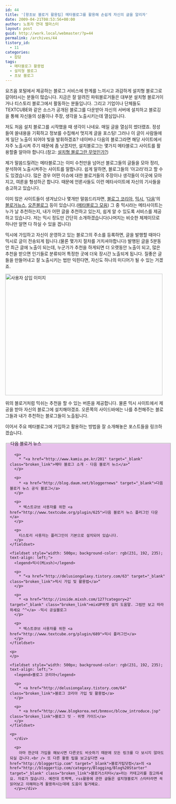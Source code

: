 ```yaml
---
id: 44
title: '[왕초보 블로거 활용팁] 메타블로그를 활용해 손쉽게 자신의 글을 알리자'
date: 2009-04-21T08:53:56+00:00
author: 노동자 연대 웹마스터
layout: post
guid: http://work.local/webmaster/?p=44
permalink: /archives/44
tistory_id:
  - 11
categories:
  - 잡담
tags:
  - 메타블로그 활용법
  - 설치형 블로그
  - 초보 블로그
---
```

<div style="font-size: 14px;">
  요즈음 포털에서 제공하는 블로그 서비스에 한계를 느끼시고 과감하게 설치형 블로그로 갈아타시는 분들이 많습니다. 지금은 잘 알려진 파워블로거들은 대부분 설치형 블로거이거나 티스토리 블로그에서 활동하는 분들입니다. 그리고 기업이나 단체들도 TEXTCUBE와 같은 소스가 공개된 블로그를 다운받아 자신의 서버에 설치하고 블로깅을 통해 자신들의 상품이나 주장, 생각을 노출시키는데 열심입니다.</p> 
  
  <p>
    저도 처음 설치 블로그를 시작했을 때 생각이 나네요. 매일 글을 열심히 썼더랬죠. 정성들여 쓸내용을 기획하고 정보를 수집해서 멋지게 글을 포스팅! 그러나 이 글이 사람들에게 일단 노출이 되어야 빛을 발휘하겠죠? 네이버나 다음의 블로그라면 해당 사이트에서 자주 노출시켜 주기 때문에 좀 낫겠지만, 설치블로그는 몇가지 메타블로그 사이트를 활용할줄 알아야 합니다.(참고: <a href="http://blog.tnccompany.com/117" target="_blank">설치형 블로그란 무엇인가?</a>)
  </p>
  
  <p>
    제가 말씀드릴려는 메타블로그는 이미 수천만을 넘어선 블로그들의 글들을 모아 정리, 분석하여 노출시켜주는 사이트를 말합니다. 쉽게 말하면, 블로그들의 ‘아고라’라고 할 수도 있겠습니다. 많은 경우 어떤 이슈에 대한 블로거들의 주장이나 생각들이 이곳에 모아지고, 여론을 형성하곤 합니다. 때문에 언론사들도 이런 메타사이트에 자신의 기사들을 송고하고 있습니다.
  </p>
  
  <p>
    이미 많은 사이트들이 생겨났으나 몇개만 말씀드리자면, <a href="http://www.blogkorea.net/" target="_blank">블로그 코리아</a>, <a href="http://mixsh.com" target="_blank">믹시</a>, ‘<a href="www.daum.net" target="_blank" class="broken_link">다음</a>‘의 <a href="http://bloggernews.media.daum.net" target="_blank" class="broken_link">블로거뉴스</a>, <a href="www.openblog.com" target="_blank" class="broken_link">오픈블로그</a> 등이 있습니다.(<a href="http://bloggertip.com/2390" target="_blank">메타블로그 모음</a>) 그 중 믹시라는 메타사이트는 누가 날 추천하는지, 내가 어떤 글을 추천하고 있는지, 쉽게 알 수 있도록 서비스를 제공하고 있습니다. 저는 믹시 정도만 간단히 소개하겠습니다(나머지는 비슷한 체제이므로 하나만 알면 다 하실 수 있을 겝니다)
  </p>
  
  <p>
    믹시에 가입하고 자신이 운영하고 있는 블로그의 주소를 등록하면, 글을 발행할 때마다 믹시로 글이 전송되게 됩니다.(물론 몇가지 절차를 거치셔야합니다) 발행된 글을 5분동안 최근 글에 노출이 되는데, 누군가가 추천을 하게되면 더 오랫동안 노출이 되고, 많은 추천을 받으면 인기들로 분류되어 특정한 곳에 더욱 장시간 노출되게 됩니다. 질좋은 글들을 만들어내고 잘 노출시키는 법만 익힌다면, 자신도 하나의 미디어가 될 수 있는 거겠죠.
  </p>
  
  <p>
    <img src="http://work.local/webmaster/wp-content/uploads/1/cfile29.uf.13611D4A4D0846F72F5672.jpg" class="aligncenter" width="500" height="385" alt="사용자 삽입 이미지" />
  </p>
  
  <p>
    위의 블로거처럼 믹쉬는 추천을 할 수 있는 버튼을 제공합니다. 물론 믹시 사이트에서 제공을 받아 자신의 블로그에 설치해야겠죠. 오른쪽의 사이드바에는 나를 추천해주는 블로그들과 내가 추천하는 블로그들이 노출됩니다.
  </p>
  
  <p>
    이어서 주요 메타블로그에 가입하고 활용하는 방법을 잘 소개해놓은 포스트들을 링크하겠습니다.<br />
  </p>
  
  <div align="center">
    <fieldset style="width: 500px; background-color: rgb(231, 192, 235); text-align: left;">
      <legend>다음 블로거 뉴스</legend> 
      
      <p>
        * “<a href="http://www.kamiu.pe.kr/201" target="_blank" class="broken_link">메타 블로그 소개 - 다음 블로거 뉴스</a>“
      </p>
      
      <p>
        * <a href="http://blog.daum.net/bloggernews" target="_blank">다음 블로거 뉴스 공식 블로그</a>
      </p>
      
      <p>
        * 텍스트규브 사용자를 위한 <a href="http://www.textcube.org/plugin/625">다음 블로거 뉴스 플러그인 다운</a>
      </p>
      
      <p>
        티스토리 사용자는 플러그인이 기본으로 설치되어 있습니다.
      </p>
    </fieldset>
    
    <fieldset style="width: 500px; background-color: rgb(231, 192, 235); text-align: left;">
      <legend>믹시(Mixsh)</legend> 
      
      <p>
        * “<a href="http://delusiongalaxy.tistory.com/63" target="_blank" class="broken_link">믹시 가입 및 활용법</a>“
      </p>
      
      <p>
        * <a href="http://inside.mixsh.com/127?category=2" target="_blank" class="broken_link">mixUP위젯 설치 도움말. 그림만 보고 따라하세요 ^^</a> -믹시 공실블로그
      </p>
      
      <p>
        * 텍스트큐브 사용자를 위한 <a href="http://www.textcube.org/plugin/689">믹시 플러그인</a>
      </p>
    </fieldset>
    
    <p>
    </p>
    
    <fieldset style="width: 500px; background-color: rgb(231, 192, 235); text-align: left;">
      <legend>블로그 코리아</legend> 
      
      <p>
        * <a href="http://delusiongalaxy.tistory.com/64" class="broken_link">블로그 코리아 가입 및 활용법</a>
      </p>
      
      <p>
        * <a href="http://www.blogkorea.net/bnmsvc/blcow_introduce.jsp" class="broken_link">블로그 잇 - 위젯 가이드</a>
      </p>
    </fieldset>
    
    <p>
      </div> 
      
      <p>
        아마 한군데 가입을 해보시면 다른곳도 비슷하기 때문에 모든 링크를 다 보시지 않아도 되실 겁니다.<br /> 또 다른 활용 팁을 보고싶다면 <a href="http://bloggertip.com" target="_blank">블로거팁닷컴</a>의 <a href="http://bloggertip.com/category/Blogging/Blog%20Starter" target="_blank" class="broken_link">블로거스타터</a>라는 카테고리를 참고하세요. 자료가 많습니다. 예컨대 트랙백, rss활용에 관한 글들은 설치형블로거 스타터라면 꼭 읽어보고 이해하는게 활용하시는데에 도움이 될거예요.
      </p></div>